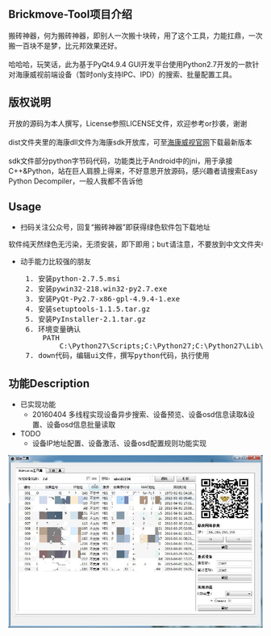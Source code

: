 ## Brickmove-Tool项目介绍
搬砖神器，何为搬砖神器，即别人一次搬十块砖，用了这个工具，力能扛鼎，一次搬一百块不是梦，比元邦效果还好。
<br/>
<br/>
哈哈哈，玩笑话，此为基于PyQt4.9.4 GUI开发平台使用Python2.7开发的一款针对海康威视前端设备（暂时only支持IPC、IPD）的搜索、批量配置工具。

## 版权说明
开放的源码为本人撰写，License参照LICENSE文件，欢迎参考or抄袭，谢谢
<br/>
<br/>
dist文件夹里的海康dll文件为海康sdk开放库，可至[海康威视官网](http://www.hikvision.com/cn/download_61.html)下载最新版本
<br/>
<br/>
sdk文件部分python字节码代码，功能类比于Android中的jni，用于承接C++&Python，站在巨人肩膀上得来，不好意思开放源码，感兴趣者请搜索Easy Python Decompiler，一般人我都不告诉他

## Usage
* 扫码关注公众号，回复“搬砖神器”即获得绿色软件包下载地址
<pre>
软件纯天然绿色无污染，无须安装，即下即用；but请注意，不要放到中文文件夹中使用哦，会起不来。。。
</pre>
* 动手能力比较强的朋友
<pre>
	1. 安装python-2.7.5.msi
	2. 安装pywin32-218.win32-py2.7.exe
	3. 安装PyQt-Py2.7-x86-gpl-4.9.4-1.exe
	4. 安装setuptools-1.1.5.tar.gz
	5. 安装PyInstaller-2.1.tar.gz
	6. 环境变量确认
		PATH
			C:\Python27\Scripts;C:\Python27;C:\Python27\Lib\site-packages\PyQt4;
	7. down代码，编辑ui文件，撰写python代码，执行使用
</pre>

## 功能Description
* 已实现功能
	- 20160404 多线程实现设备异步搜索、设备预览、设备osd信息读取&设置、设备osd信息批量读取
* TODO
	- 设备IP地址配置、设备激活、设备osd配置规则功能实现

![gui](https://github.com/jphome/Brickmove-Tool/blob/master/gui.jpg)
